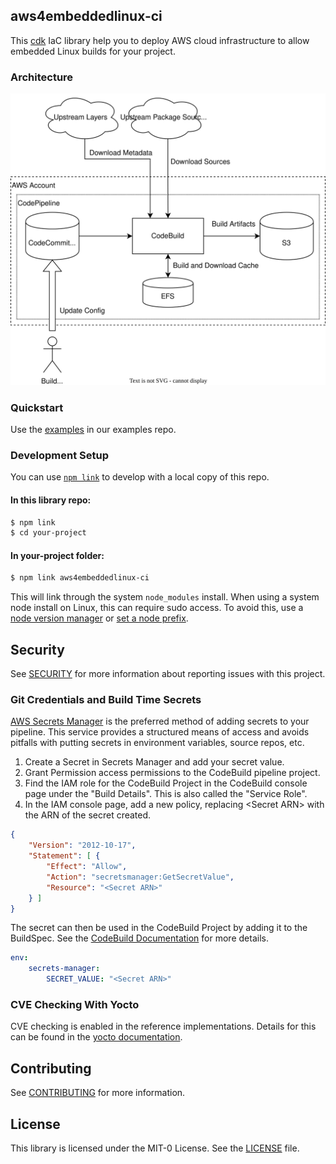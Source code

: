 ## aws4embeddedlinux-ci

This [cdk](https://github.com/aws/aws-cdk) IaC library help you to deploy AWS cloud infrastructure to allow embedded Linux builds for your project.

### Architecture
![architecture overview](architecture.drawio.svg "Architecture")

### Quickstart
Use the [examples](https://github.com/aws4embeddedlinux/aws4embeddedlinux-ci-examples) in our examples repo.

### Development Setup
You can use [`npm link`](https://docs.npmjs.com/cli/v10/commands/npm-link) to develop with a local copy of this repo.

#### In this library repo:
```bash
$ npm link
$ cd your-project
```

#### In your-project folder:
```bash
$ npm link aws4embeddedlinux-ci
```

This will link through the system `node_modules` install. When using a system node install on Linux, this can require sudo access. To avoid this, use a [node version manager](https://docs.npmjs.com/downloading-and-installing-node-js-and-npm#using-a-node-version-manager-to-install-nodejs-and-npm) or [set a node prefix](https://docs.npmjs.com/resolving-eacces-permissions-errors-when-installing-packages-globally).


## Security

See [SECURITY](SECURITY.md) for more information about reporting issues with this project.

### Git Credentials and Build Time Secrets
[AWS Secrets Manager](https://docs.aws.amazon.com/secretsmanager/latest/userguide/intro.html) is the preferred method of adding secrets to your pipeline. This service provides a structured means of access and avoids pitfalls with putting secrets in environment variables, source repos, etc.

1. Create a Secret in Secrets Manager and add your secret value.
1. Grant Permission access permissions to the CodeBuild pipeline project.
11. Find the IAM role for the CodeBuild Project in the CodeBuild console page under the "Build Details". This is also called the "Service Role".
11. In the IAM console page, add a new policy, replacing \<Secret ARN> with the ARN of the secret created.
```json
{
    "Version": "2012-10-17",
    "Statement": [ {
        "Effect": "Allow",
        "Action": "secretsmanager:GetSecretValue",
        "Resource": "<Secret ARN>"
    } ]
}
```

The secret can then be used in the CodeBuild Project by adding it to the BuildSpec. See the [CodeBuild Documentation](https://docs.aws.amazon.com/codebuild/latest/userguide/build-spec-ref.html) for more details.
```yaml
env:
    secrets-manager:
        SECRET_VALUE: "<Secret ARN>"
```

### CVE Checking With Yocto

CVE checking is enabled in the reference implementations. Details for this can be found in the [yocto documentation](https://docs.yoctoproject.org/4.0.13/singleindex.html#checking-for-vulnerabilities).

## Contributing

See [CONTRIBUTING](CONTRIBUTING.md) for more information.

## License

This library is licensed under the MIT-0 License. See the [LICENSE](LICENSE) file.
